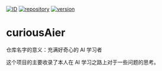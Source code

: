 [![ID](https://img.shields.io/badge/ID-strongnine-orange)](https://github.com/strongnine) [![repository](https://img.shields.io/badge/curious-Aier-orange)](https://github.com/strongnine/curiousAier) [![version](https://img.shields.io/badge/version-v0.1.0-orange)](https://strongnine.github.io/9Docs/dev/) 

# curiousAier

仓库名字的意义：充满好奇心的 AI 学习者

这个项目的主要收录了本人在 AI 学习之路上对于一些问题的思考。
